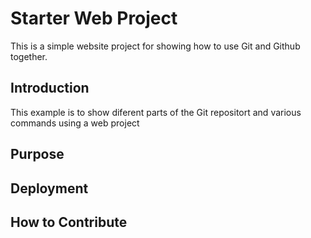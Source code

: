 # Starter Web Project 

This is a simple website project for showing how to use Git and Github together.

## Introduction

This example is to show diferent parts of the Git repositort and various commands using a web project

## Purpose

## Deployment

## How to Contribute 
